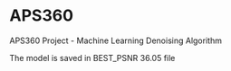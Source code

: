 # APS360
APS360 Project - Machine Learning Denoising Algorithm

The model is saved in BEST_PSNR 36.05 file
